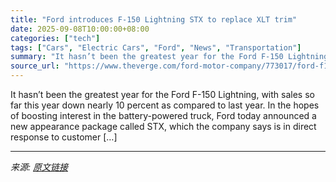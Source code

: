 ```yaml
---
title: "Ford introduces F-150 Lightning STX to replace XLT trim"
date: 2025-09-08T10:00:00+08:00
categories: ["tech"]
tags: ["Cars", "Electric Cars", "Ford", "News", "Transportation"]
summary: "It hasn’t been the greatest year for the Ford F-150 Lightning, with sales so far this year down nearly 10 percent as compared to last year. In the hopes of boosting interest in the battery-powered tru"
source_url: "https://www.theverge.com/ford-motor-company/773017/ford-f150-lightning-stx-specs-xtl"
---
```


It hasn’t been the greatest year for the Ford F-150 Lightning, with sales so far this year down nearly 10 percent as compared to last year. In the hopes of boosting interest in the battery-powered truck, Ford today announced a new appearance package called STX, which the company says is in direct response to customer [&#8230;]

---

*来源: [原文链接](https://www.theverge.com/ford-motor-company/773017/ford-f150-lightning-stx-specs-xtl)*
